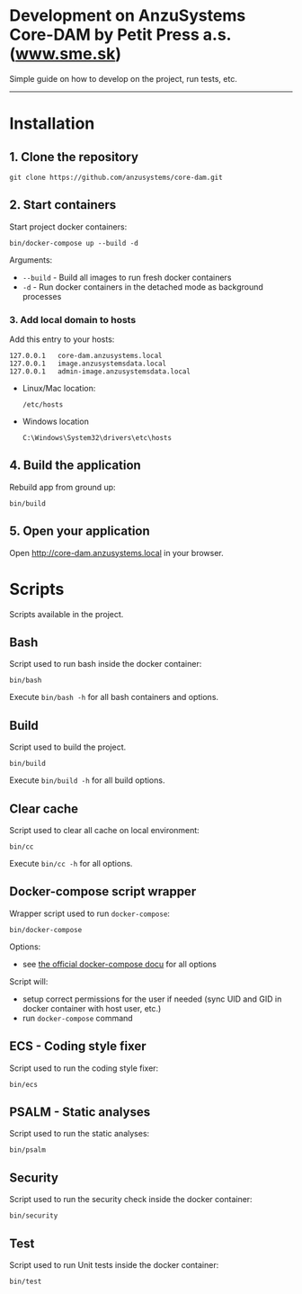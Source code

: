Development on AnzuSystems Core-DAM by Petit Press a.s. (www.sme.sk)
=====

Simple guide on how to develop on the project, run tests, etc.

---

# Installation

## 1. Clone the repository

    git clone https://github.com/anzusystems/core-dam.git

## 2. Start containers

Start project docker containers:

    bin/docker-compose up --build -d

Arguments:

- `--build` - Build all images to run fresh docker containers
- `-d` - Run docker containers in the detached mode as background processes

### 3. Add local domain to hosts

Add this entry to your hosts:

    127.0.0.1   core-dam.anzusystems.local
    127.0.0.1   image.anzusystemsdata.local
    127.0.0.1   admin-image.anzusystemsdata.local

- Linux/Mac location:

  `/etc/hosts`

- Windows location

  `C:\Windows\System32\drivers\etc\hosts`

## 4. Build the application

Rebuild app from ground up:

    bin/build

## 5. Open your application

Open http://core-dam.anzusystems.local in your browser.

# Scripts

Scripts available in the project.

## Bash

Script used to run bash inside the docker container:

    bin/bash

Execute `bin/bash -h` for all bash containers and options.

## Build

Script used to build the project.

    bin/build

Execute `bin/build -h` for all build options.

## Clear cache

Script used to clear all cache on local environment:

    bin/cc

Execute `bin/cc -h` for all options.

## Docker-compose script wrapper

Wrapper script used to run `docker-compose`:

    bin/docker-compose

Options:

- see [the official docker-compose docu][docker-compose-overview] for all options

Script will:

- setup correct permissions for the user if needed (sync UID and GID in docker container with host user, etc.)
- run `docker-compose` command

## ECS - Coding style fixer

Script used to run the coding style fixer:

    bin/ecs

## PSALM - Static analyses

Script used to run the static analyses:

    bin/psalm

## Security

Script used to run the security check inside the docker container:

    bin/security

## Test

Script used to run Unit tests inside the docker container:

    bin/test


[docker-compose-overview]: https://docs.docker.com/compose/reference/overview
